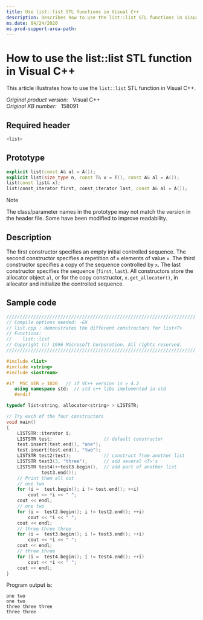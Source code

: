 ```yaml
---
title: Use list::list STL functions in Visual C++
description: Describes how to use the list::list STL functions in Visual C++. This article also provides a code sample to show how to do this task.
ms.date: 04/24/2020
ms.prod-support-area-path: 
---
```

# How to use the list::list STL function in Visual C++

This article illustrates how to use the `list::list` STL function in Visual C++.

_Original product version:_ &nbsp; Visual C++  
_Original KB number:_ &nbsp; 158091

## Required header

```cpp
<list>
```

## Prototype

```cpp
explicit list(const A& al = A());
explicit list(size_type n, const T& v = T(), const A& al = A());
list(const list& x);
list(const_iterator first, const_iterator last, const A& al = A());
```

> [!NOTE]
> The class/parameter names in the prototype may not match the version in the header file. Some have been modified to improve readability.

## Description

The first constructor specifies an empty initial controlled sequence. The second constructor specifies a repetition of `n` elements of value `x`. The third constructor specifies a copy of the sequence controlled by `x`. The last constructor specifies the sequence (`first`, `last`). All constructors store the allocator object `al`, or for the copy constructor, `x.get_allocator()`, in allocator and initialize the controlled sequence.

## Sample code

```cpp
//////////////////////////////////////////////////////////////////////
// Compile options needed: -GX
// list.cpp : demonstrates the different constructors for list<T>
// Functions:
//    list::list
// Copyright (c) 1996 Microsoft Corporation. All rights reserved.
//////////////////////////////////////////////////////////////////////

#include <list>
#include <string>
#include <iostream>

#if _MSC_VER > 1020   // if VC++ version is > 4.2
   using namespace std;  // std c++ libs implemented in std
   #endif

typedef list<string, allocator<string> > LISTSTR;

// Try each of the four constructors
void main()
{
    LISTSTR::iterator i;
    LISTSTR test;                   // default constructor
    test.insert(test.end(), "one");
    test.insert(test.end(), "two");
    LISTSTR test2(test);            // construct from another list
    LISTSTR test3(3, "three");      // add several <T>'s
    LISTSTR test4(++test3.begin(),  // add part of another list
             test3.end());
    // Print them all out
    // one two
    for (i =  test.begin(); i != test.end(); ++i)
        cout << *i << " ";
    cout << endl;
    // one two
    for (i =  test2.begin(); i != test2.end(); ++i)
        cout << *i << " ";
    cout << endl;
    // three three three
    for (i =  test3.begin(); i != test3.end(); ++i)
        cout << *i << " ";
    cout << endl;
    // three three
    for (i =  test4.begin(); i != test4.end(); ++i)
        cout << *i << " ";
    cout << endl;
}
```

Program output is:

```console
one two
one two
three three three
three three
```
